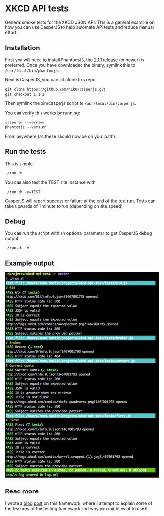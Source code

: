 # XKCD API tests

General smoke tests for the XKCD JSON API. This is a general example on how you can use CasperJS to help automate API tests and reduce manual effort.

## Installation

First you will need to install PhantomJS, the [2.1.1 release](http://phantomjs.org/download.html) (or newer) is preferred. Once you have downloaded the binary, symlink this to <code>/usr/local/bin/phantomjs</code>.

Next is CasperJS, you can git clone this repo

```
git clone https://github.com/n1k0/casperjs.git
git checkout 1.1.1
```

Then symlink the bin/casperjs script to <code>/usr/local/bin/casperjs</code>.

You can verify this works by running:

```
casperjs --version
phantomjs --version
```

From anywhere (as these should now be on your path).

## Run the tests

This is simple.

```
./run.sh
```

You can also test the TEST site instance with

```
./run.sh -e=TEST
```

CasperJS will report success or failure at the end of the test run. Tests can take upwards of 1 minute to run (depending on site speed).

## Debug

You can run the script with an optional parameter to get CasperJS debug output.

```
./run.sh -v
```

## Example output

![Example output from CasperJS](images/example-run.png)

## Read more

I wrote a [blog post](http://www.pixelite.co.nz/article/starter-regression-test-suite-powered-by-casperjs/) on this framework, where I attempt to explain some of the features of the testing framework and why you might want to use it.

